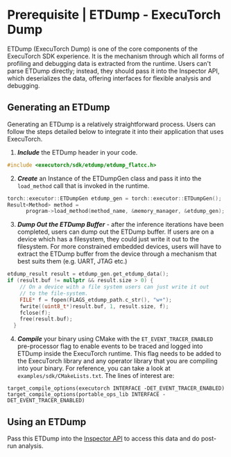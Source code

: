 # Prerequisite | ETDump - ExecuTorch Dump

ETDump (ExecuTorch Dump) is one of the core components of the ExecuTorch SDK experience. It is the mechanism through which all forms of profiling and debugging data is extracted from the runtime. Users can't parse ETDump directly; instead, they should pass it into the Inspector API, which deserializes the data, offering interfaces for flexible analysis and debugging.


## Generating an ETDump

Generating an ETDump is a relatively straightforward process. Users can follow the steps detailed below to integrate it into their application that uses ExecuTorch.

1. ***Include*** the ETDump header in your code.
```C++
#include <executorch/sdk/etdump/etdump_flatcc.h>
```

2. ***Create*** an Instance of the ETDumpGen class and pass it into the `load_method` call that is invoked in the runtime.

```C++
torch::executor::ETDumpGen etdump_gen = torch::executor::ETDumpGen();
Result<Method> method =
      program->load_method(method_name, &memory_manager, &etdump_gen);
```

3. ***Dump Out the ETDump Buffer*** - after the inference iterations have been completed, users can dump out the ETDump buffer. If users are on a device which has a filesystem, they could just write it out to the filesystem. For more constrained embedded devices, users will have to extract the ETDump buffer from the device through a mechanism that best suits them (e.g. UART, JTAG etc.)

```C++
etdump_result result = etdump_gen.get_etdump_data();
if (result.buf != nullptr && result.size > 0) {
    // On a device with a file system users can just write it out
    // to the file-system.
    FILE* f = fopen(FLAGS_etdump_path.c_str(), "w+");
    fwrite((uint8_t*)result.buf, 1, result.size, f);
    fclose(f);
    free(result.buf);
  }
```

4. ***Compile*** your binary using CMake with the `ET_EVENT_TRACER_ENABLED` pre-processor flag to enable events to be traced and logged into ETDump inside the ExecuTorch runtime. This flag needs to be added to the ExecuTorch library and any operator library that you are compiling into your binary. For reference, you can take a look at `examples/sdk/CMakeLists.txt`. The lines of interest are:
```
target_compile_options(executorch INTERFACE -DET_EVENT_TRACER_ENABLED)
target_compile_options(portable_ops_lib INTERFACE -DET_EVENT_TRACER_ENABLED)
```
## Using an ETDump

Pass this ETDump into the [Inspector API](./sdk-inspector.rst) to access this data and do post-run analysis.
